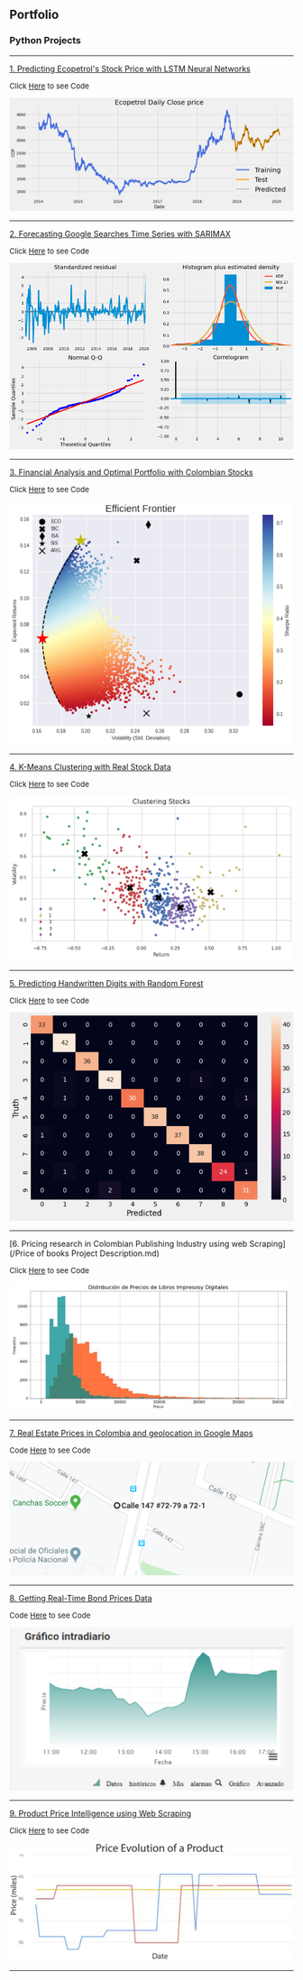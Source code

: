 ## Portfolio

### Python Projects

---
[1. Predicting Ecopetrol's Stock Price with LSTM Neural Networks](/LSTM.md)

<p style="font-size:13px">Click <a href="https://github.com/andjimbon/LSTM-Stock-Prediction/blob/master/Ecopetrol_Stock_Forecasting_LSTM.ipynb">Here</a> to see Code</p>

<img src="images/portada_lstm.png?raw=true"/>

---
[2. Forecasting Google Searches Time Series with SARIMAX](/Time-series.md)

<p style="font-size:13px">Click <a href="https://github.com/andjimbon/Time-Series-Analysis-and-Forecasting/blob/master/Google_Trends_Time_Series_Analysis_SARIMAX.ipynb">Here</a> to see Code</p>

<img src="images/portada.png?raw=true"/>

---
[3. Financial Analysis and Optimal Portfolio with Colombian Stocks](/Optimal_portfolio.md)

<p style="font-size:13px">Click <a href="https://github.com/andjimbon/Efficient-Frontier-for-Colombian-Stocks/blob/master/Optimal_Portfolio_with_Colombian_Stocks.ipynb">Here</a> to see Code</p>

<img src="images/efficient_front.png?raw=true"/>

---
[4. K-Means Clustering with Real Stock Data](/Kmeans_clustering.md)

<p style="font-size:13px">Click <a href="https://github.com/andjimbon/Kmeans-Clustering-with-Real-Stock-Data/blob/master/K_Means_Clustering_with_Real_Stock_Data.ipynb">Here</a> to see Code</p>

<img src="images/kmeans.png?raw=true"/>

---
[5. Predicting Handwritten Digits with Random Forest](/Random_Forest.md)

<p style="font-size:13px">Click <a href="https://github.com/andjimbon/Predicting-Handwritten_Digits-with-Random-Forest/blob/master/Predicting_Digits_with_Random_Forest.ipynb">Here</a> to see Code</p>

<img src="images/c_matrix.png?raw=true"/>

---
[6. Pricing research in Colombian Publishing Industry using web Scraping](/Price of books Project Description.md)

<p style="font-size:13px">Click <a href="https://github.com/andjimbon/Scraping-Project-Price-of-Books/blob/master/Scraping%20Project%20-%20LibreriadelaU.ipynb">Here</a> to see Code</p>

<img src="images/Distribution.JPG?raw=true"/>

---
[7. Real Estate Prices in Colombia and geolocation in Google Maps](/Properties_MELI_Project_Description.md)
<p style="font-size:13px">Code <a href="https://github.com/andjimbon/Mercadolibre-Property-Scrapy-Project/blob/master/Meli%20Property/property_meli.py">Here</a> to see Code</p>

<img src="images/Directions.PNG?raw=true"/>

---
[8. Getting Real-Time Bond Prices Data](/IOL_Project_Description.md)
<p style="font-size:13px">Code <a href="https://github.com/andjimbon/Invertiroline-prices-real-time/blob/master/Chart%20bond%20prices%20-%20Invertironline.ipynb">Here</a> to see Code</p>

<img src="images/Chart.png?raw=true"/>

---
[9. Product Price Intelligence using Web Scraping](/Price_variations_Project_Description.md)
<p style="font-size:13px">Click <a href="https://github.com/andjimbon/Mercadolibre-Tucarro-Project/blob/master/script-publication-series.ipynb">Here</a> to see Code</p>

<img src="images/Price.png?raw=true"/>

---





